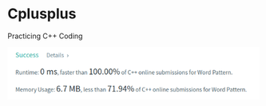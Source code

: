# Cplusplus
Practicing C++ Coding

![](https://github.com/Rangeesh/Cplusplus/blob/main/leetcode.png)
